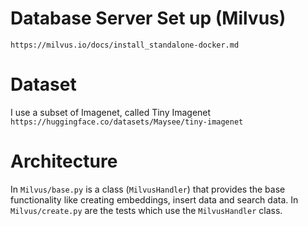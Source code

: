 # Database Server Set up (Milvus)

`https://milvus.io/docs/install_standalone-docker.md`

# Dataset

I use a subset of Imagenet, called Tiny Imagenet
`https://huggingface.co/datasets/Maysee/tiny-imagenet`

# Architecture

In `Milvus/base.py` is a class (`MilvusHandler`) that provides the base functionality like creating embeddings, insert data and search data. In `Milvus/create.py` are the tests which use the `MilvusHandler` class.

